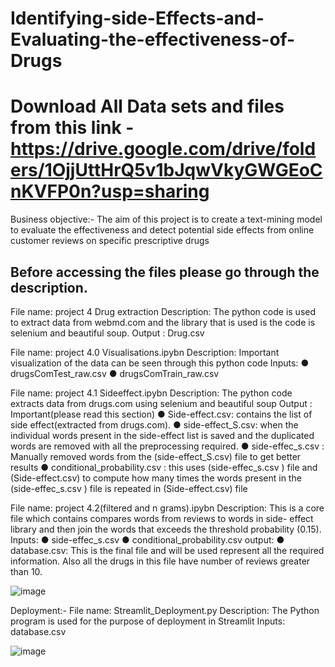 # Identifying-side-Effects-and-Evaluating-the-effectiveness-of-Drugs







# Download All Data sets and files from this link - https://drive.google.com/drive/folders/1OjjUttHrQ5v1bJqwVkyGWGEoCnKVFP0n?usp=sharing

Business objective:- The aim of this project is to create a text-mining model to evaluate the effectiveness and detect potential side effects from online customer reviews on specific prescriptive drugs

## Before accessing the files please go through the description. ##

File name: project 4  Drug extraction
Description: 
The python code is used to extract data from webmd.com and the library that is used is the code is selenium and beautiful soup.
Output : Drug.csv 



File name: project 4.0 Visualisations.ipybn
Description:
Important visualization of the data can be seen through this python code
Inputs:
●	drugsComTest_raw.csv
●	drugsComTrain_raw.csv


File name: project 4.1 Sideeffect.ipybn
Description:
The python code extracts data from drugs.com using selenium and beautiful soup
Output : Important(please read this section)
●	Side-effect.csv:  contains the list of side effect(extracted from drugs.com). 
●	side-effect_S.csv:  when the individual words present in the side-effect list is saved and the duplicated words are removed  with all the preprocessing required.
●	side-effec_s.csv : Manually removed words from the (side-effect_S.csv) file to get better results 
●	conditional_probability.csv : this uses (side-effec_s.csv ) file and (Side-effect.csv) to compute how many times the words present in the (side-effec_s.csv ) file is repeated in (Side-effect.csv) file 
 

File name: project 4.2(filtered and n grams).ipybn
Description: 
This is a core file which contains compares words from reviews to words in side- effect library and then join the words that exceeds the threshold probability (0.15). 
Inputs:
●	side-effec_s.csv
●	conditional_probability.csv
output:
●	database.csv:  This is the final file and will be used represent all the required information. Also all the drugs in this file have number of reviews greater than 10.
 
![image](https://user-images.githubusercontent.com/66263773/188257685-cfc06060-d923-4ecb-95c9-6bd7ad06bb75.png)


Deployment:-
File name: Streamlit_Deployment.py
Description: The Python program is used for the purpose of deployment in Streamlit 
Inputs:  database.csv

![image](https://user-images.githubusercontent.com/66263773/188257693-fe1c0f48-7c3b-419d-adaf-9b0b95e2fa43.png)

 

